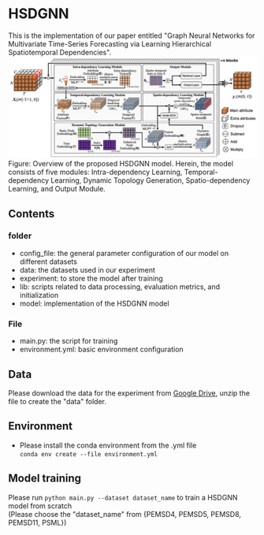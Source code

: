# HSDGNN
This is the implementation of our paper entitled "Graph Neural Networks for Multivariate Time-Series Forecasting via Learning Hierarchical Spatiotemporal Dependencies".  <br>
![image text](https://github.com/zhourongleiden/HSDGNN/blob/main/Framework.png)  <br>
Figure: Overview of the proposed HSDGNN model. Herein, the model consists of five modules: Intra-dependency Learning, Temporal-dependency Learning, Dynamic Topology Generation, Spatio-dependency Learning, and Output Module.
## Contents
### folder
* config_file: the general parameter configuration of our model on different datasets <br>  
* data: the datasets used in our experiment <br>
* experiment: to store the model after training <br>
* lib: scripts related to data processing, evaluation metrics, and initialization <br>
* model: implementation of the HSDGNN model <br>
### File
* main.py: the script for training <br>
* environment.yml: basic environment configuration
## Data
Please download the data for the experiment from [Google Drive](https://drive.google.com/file/d/1p_b8y9Cl2v-hZYPTqVmV9YvTq9YqvYe1/view?usp=share_link), 
unzip the file to create the "data" folder.
## Environment
* Please install the conda environment from the .yml file  
`conda env create --file environment.yml`
## Model training
Please run `python main.py --dataset dataset_name` to train a HSDGNN model from scratch <br>
(Please choose the "dataset_name" from {PEMSD4, PEMSD5, PEMSD8, PEMSD11, PSML})

